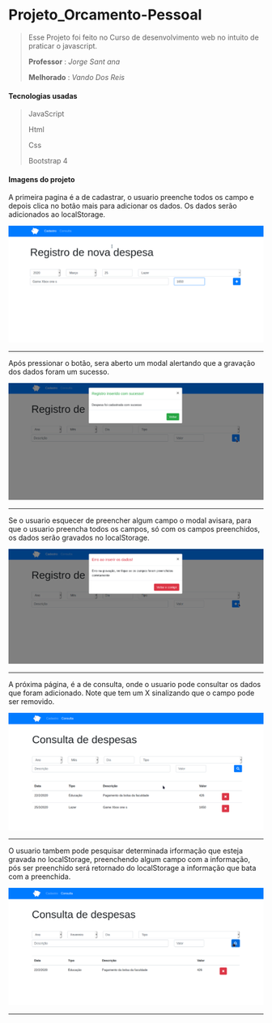 # Projeto_Orcamento-Pessoal 

> Esse Projeto foi feito no Curso de desenvolvimento web no intuito de praticar o javascript.
>
>**Professor** : _Jorge Sant ana_
>
>**Melhorado** : _Vando Dos Reis_




#### Tecnologias usadas
> JavaScript
>
> Html
>
> Css
>
> Bootstrap 4




#### Imagens do projeto

A primeira pagina é a de cadastrar, o usuario preenche todos os campo e depois clica no botão mais para adicionar os dados. Os dados serão adicionados ao localStorage.  



![orcamento](imagens_orcamento/imagem1.png)

***

Após pressionar o botão, sera aberto um modal alertando que a gravação dos dados foram um sucesso.  



![orcamento](imagens_orcamento/imagem2.png)

***

Se o usuario esquecer de preencher algum campo o modal avisara, para que o usuario preencha todos os campos, só com os campos preenchidos, os dados serão gravados no localStorage.  



![orcamento](imagens_orcamento/imagem3.png)

***

A próxima página, é a de consulta, onde o usuario pode consultar os dados que foram adicionado. Note que tem um X sinalizando que o campo pode ser removido.  


![orcamento](imagens_orcamento/imagem4.png)

***

O usuario tambem pode pesquisar determinada irformação que esteja gravada no localStorage, preenchendo algum campo com a informação, pós ser preenchido será retornado do localStorage a informação que bata com a preenchida.  



![orcamento](imagens_orcamento/imagem5.png)


***